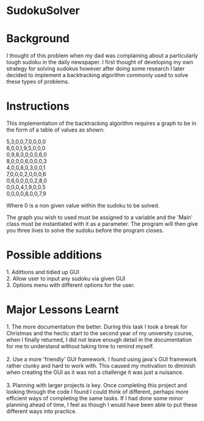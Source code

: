# SudokuSolver

<h1> Background </h1>
I thought of this problem when my dad was complaining about a particularly tough sudoku in the daily newspaper. I first thought of developing my own strategy for solving sudokus however after doing some research I later decided to implement a backtracking algorithm commonly used to solve these types of problems.<br>


<h1>Instructions</h1>
 
This implementation of the backtracking algorithm requires a graph to be in the form of a table of values as shown:

5,3,0,0,7,0,0,0,0 <br>
6,0,0,1,9,5,0,0,0 <br>
0,9,8,0,0,0,0,6,0 <br>
8,0,0,0,6,0,0,0,3 <br>
4,0,0,8,0,3,0,0,1 <br>
7,0,0,0,2,0,0,0,6 <br>
0,6,0,0,0,0,2,8,0 <br>
0,0,0,4,1,9,0,0,5 <br>
0,0,0,0,8,0,0,7,9 <br>
  
  
Where 0 is a non given value within the sudoku to be solved.<br>

The graph you wish to used must be assigned to a variable and the 'Main' class must be instantiated with it as a parameter. The program will then give you three lives to solve the sudoku before the program closes. <br>



<h1>Possible additions </h1>
1. Adittions and tidied up GUI <br>
2. Allow user to input any sudoku via given GUI <br>
3. Options menu with different options for the user. <br>

<h1> Major Lessons Learnt</h1>
1.	The more documentation the better.  During this task I took a break for Christmas and the hectic start to the second year of my university course, when I finally returned, I did not leave enough detail in the documentation for me to understand without taking time to remind myself. 
<br>
<br>
2.	Use a more 'friendly' GUI framework. I found using java's GUI framework rather clunky and hard to work with. This caused my motivation to diminish when creating the GUI as it was not a challenge it was just a nuisance. 
<br>  
<br>
3.	Planning with larger projects is key. Once completing this project and looking through the code I found I could think of different, perhaps more efficient ways of completing the same tasks. If I had done some minor planning ahead of time, I feel as though I would have been able to put these different ways into practice.



